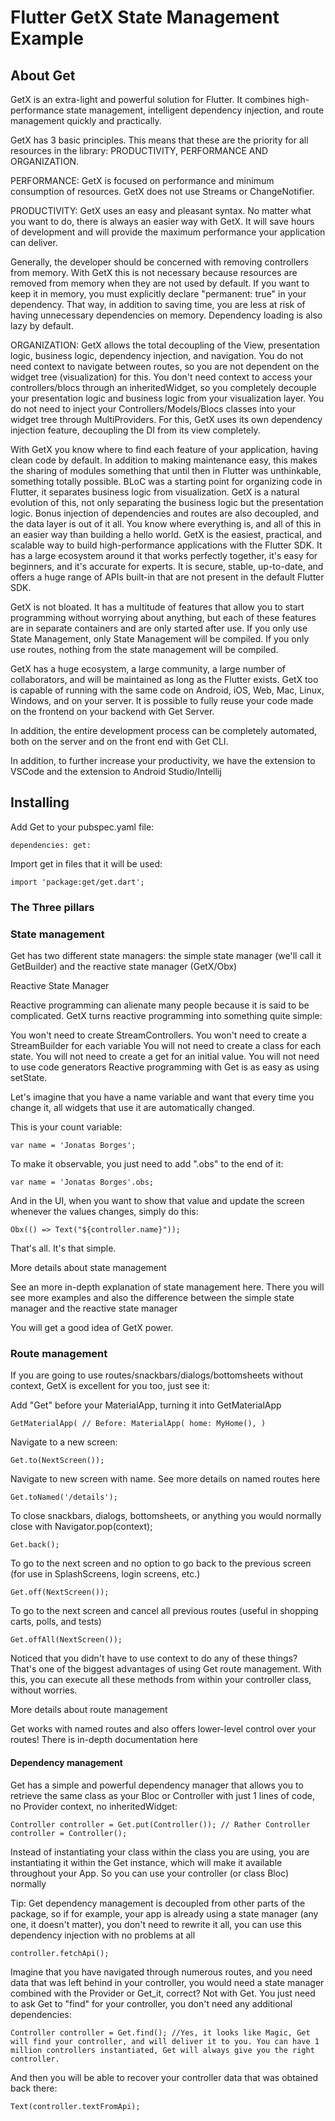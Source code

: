 # Flutter GetX State Management Example

## About Get

GetX is an extra-light and powerful solution for Flutter. It combines high-performance state management, intelligent dependency injection, and route management quickly and practically.

GetX has 3 basic principles. This means that these are the priority for all resources in the library: PRODUCTIVITY, PERFORMANCE AND ORGANIZATION.

PERFORMANCE: GetX is focused on performance and minimum consumption of resources. GetX does not use Streams or ChangeNotifier.

PRODUCTIVITY: GetX uses an easy and pleasant syntax. No matter what you want to do, there is always an easier way with GetX. It will save hours of development and will provide the maximum performance your application can deliver.

Generally, the developer should be concerned with removing controllers from memory. With GetX this is not necessary because resources are removed from memory when they are not used by default. If you want to keep it in memory, you must explicitly declare "permanent: true" in your dependency. That way, in addition to saving time, you are less at risk of having unnecessary dependencies on memory. Dependency loading is also lazy by default.

ORGANIZATION: GetX allows the total decoupling of the View, presentation logic, business logic, dependency injection, and navigation. You do not need context to navigate between routes, so you are not dependent on the widget tree (visualization) for this. You don't need context to access your controllers/blocs through an inheritedWidget, so you completely decouple your presentation logic and business logic from your visualization layer. You do not need to inject your Controllers/Models/Blocs classes into your widget tree through MultiProviders. For this, GetX uses its own dependency injection feature, decoupling the DI from its view completely.

With GetX you know where to find each feature of your application, having clean code by default. In addition to making maintenance easy, this makes the sharing of modules something that until then in Flutter was unthinkable, something totally possible. BLoC was a starting point for organizing code in Flutter, it separates business logic from visualization. GetX is a natural evolution of this, not only separating the business logic but the presentation logic. Bonus injection of dependencies and routes are also decoupled, and the data layer is out of it all. You know where everything is, and all of this in an easier way than building a hello world. GetX is the easiest, practical, and scalable way to build high-performance applications with the Flutter SDK. It has a large ecosystem around it that works perfectly together, it's easy for beginners, and it's accurate for experts. It is secure, stable, up-to-date, and offers a huge range of APIs built-in that are not present in the default Flutter SDK.

GetX is not bloated. It has a multitude of features that allow you to start programming without worrying about anything, but each of these features are in separate containers and are only started after use. If you only use State Management, only State Management will be compiled. If you only use routes, nothing from the state management will be compiled.

GetX has a huge ecosystem, a large community, a large number of collaborators, and will be maintained as long as the Flutter exists. GetX too is capable of running with the same code on Android, iOS, Web, Mac, Linux, Windows, and on your server. It is possible to fully reuse your code made on the frontend on your backend with Get Server.

In addition, the entire development process can be completely automated, both on the server and on the front end with Get CLI.

In addition, to further increase your productivity, we have the extension to VSCode and the extension to Android Studio/Intellij

## Installing

Add Get to your pubspec.yaml file:

   `dependencies:
   get:`

Import get in files that it will be used:

   `import 'package:get/get.dart';`
   
### The Three pillars 

### State management 

Get has two different state managers: the simple state manager (we'll call it GetBuilder) and the reactive state manager (GetX/Obx)

Reactive State Manager

Reactive programming can alienate many people because it is said to be complicated. GetX turns reactive programming into something quite simple:

You won't need to create StreamControllers.
You won't need to create a StreamBuilder for each variable
You will not need to create a class for each state.
You will not need to create a get for an initial value.
You will not need to use code generators
Reactive programming with Get is as easy as using setState.

Let's imagine that you have a name variable and want that every time you change it, all widgets that use it are automatically changed.

This is your count variable:

   `var name = 'Jonatas Borges';`

To make it observable, you just need to add ".obs" to the end of it:

   `var name = 'Jonatas Borges'.obs;`

And in the UI, when you want to show that value and update the screen whenever the values changes, simply do this:

   `Obx(() => Text("${controller.name}"));`

That's all. It's that simple.

More details about state management

See an more in-depth explanation of state management here. There you will see more examples and also the difference between the simple state manager and the reactive state manager

You will get a good idea of GetX power.

### Route management

If you are going to use routes/snackbars/dialogs/bottomsheets without context, GetX is excellent for you too, just see it:

Add "Get" before your MaterialApp, turning it into GetMaterialApp

   `GetMaterialApp( // Before: MaterialApp(
   home: MyHome(),
   )`

Navigate to a new screen:

   `Get.to(NextScreen());`

Navigate to new screen with name. See more details on named routes here

   `Get.toNamed('/details');`

To close snackbars, dialogs, bottomsheets, or anything you would normally close with Navigator.pop(context);

   `Get.back();`

To go to the next screen and no option to go back to the previous screen (for use in SplashScreens, login screens, etc.)

   `Get.off(NextScreen());`

To go to the next screen and cancel all previous routes (useful in shopping carts, polls, and tests)

   `Get.offAll(NextScreen());`

Noticed that you didn't have to use context to do any of these things? That's one of the biggest advantages of using Get route management. With this, you can execute all these methods from within your controller class, without worries.

More details about route management

Get works with named routes and also offers lower-level control over your routes! There is in-depth documentation here


#### Dependency management 

Get has a simple and powerful dependency manager that allows you to retrieve the same class as your Bloc or Controller with just 1 lines of code, no Provider context, no inheritedWidget:

   `Controller controller = Get.put(Controller()); // Rather Controller controller = Controller();`

Instead of instantiating your class within the class you are using, you are instantiating it within the Get instance, which will make it available throughout your App. So you can use your controller (or class Bloc) normally

Tip: Get dependency management is decoupled from other parts of the package, so if for example, your app is already using a state manager (any one, it doesn't matter), you don't need to rewrite it all, you can use this dependency injection with no problems at all

   `controller.fetchApi();`

Imagine that you have navigated through numerous routes, and you need data that was left behind in your controller, you would need a state manager combined with the Provider or Get_it, correct? Not with Get. You just need to ask Get to "find" for your controller, you don't need any additional dependencies:

   `Controller controller = Get.find();
   //Yes, it looks like Magic, Get will find your controller, and will deliver it to you. You can have 1 million controllers instantiated, Get will always give you the right controller.`

And then you will be able to recover your controller data that was obtained back there:

   `Text(controller.textFromApi);`
   
